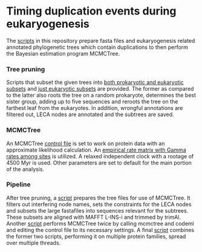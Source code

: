 # Timing duplication events during eukaryogenesis
The [scripts](scripts) in this repository prepare fasta files and eukaryogenesis related annotated phylogenetic trees which contain duplications to then perform the Bayesian estimation program MCMCTree.
### Tree pruning
Scripts that subset the given trees into [both prokaryotic and eukaryotic subsets](scripts/create_subtrees_prok_euk.ipynb) and [just eukaryotic subsets](scripts/create_subtrees_euk_only.ipynb) are provided. The former as compared to the latter also roots the tree on a random prokaryote, determines the best sister group, adding up to five sequences and reroots the tree on the farthest leaf from the eukaryotes. In addition, wrongful annotations are filtered out, LECA nodes are annotated and the subtrees are saved.
### MCMCTree
An MCMCTree [control file](MCMCTree.ctl) is set to work on protein data with an approximate likelihood calculation. An [empirical rate matrix with Gamma rates among sites](wag.dat) is utilized. A relaxed independent clock with a rootage of 4500 Myr is used. Other parameters are set to default for the main portion of the analysis.
### Pipeline
After tree pruning, a [script](scripts/prep.sh) prepares the tree files for use of MCMCTree. It filters out interfering node names, sets the constraints for the LECA nodes and subsets the large fastafiles into sequences relevant for the subtrees. These subsets are aligned with MAFFT L-INS-i and trimmed by trimAl.
Another [script](scripts/run_MCMCTree.sh) performs MCMCTree twice by calling mcmctree and codeml and editing the control file to its necessary settings. 
A final [script](scripts/run_MCMCTree.py) combines the former two scripts, performing it on multiple protein families, spread over multiple threads.
